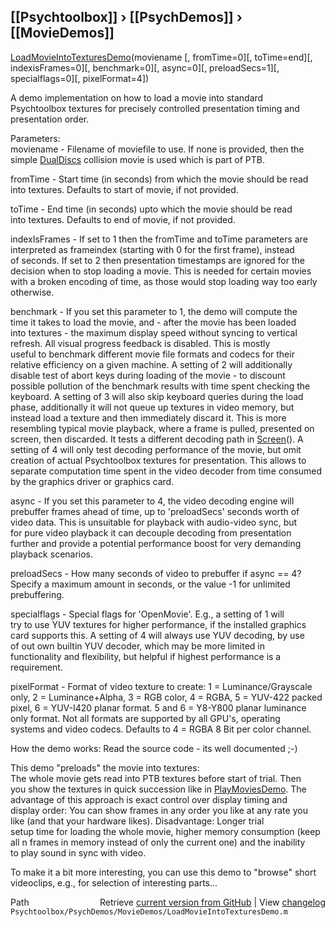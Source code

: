 ## [[Psychtoolbox]] &#8250; [[PsychDemos]] &#8250; [[MovieDemos]]

  
[LoadMovieIntoTexturesDemo](LoadMovieIntoTexturesDemo)(moviename [, fromTime=0][, toTime=end][, indexisFrames=0][, benchmark=0][, async=0][, preloadSecs=1][, specialflags=0][, pixelFormat=4])  
  
A demo implementation on how to load a movie into standard  
Psychtoolbox textures for precisely controlled presentation timing and  
presentation order.  
  
Parameters:  
moviename - Filename of moviefile to use. If none is provided, then the  
simple [DualDiscs](DualDiscs) collision movie is used which is part of PTB.  
  
fromTime - Start time (in seconds) from which the movie should be read  
into textures. Defaults to start of movie, if not provided.  
  
toTime - End time (in seconds) upto which the movie should be read  
into textures. Defaults to end of movie, if not provided.  
  
indexIsFrames - If set to 1 then the fromTime and toTime parameters are  
interpreted as frameindex (starting with 0 for the first frame), instead  
of seconds. If set to 2 then presentation timestamps are ignored for the  
decision when to stop loading a movie. This is needed for certain movies  
with a broken encoding of time, as those would stop loading way too early  
otherwise.  
  
benchmark - If you set this parameter to 1, the demo will compute the  
time it takes to load the movie, and - after the movie has been loaded  
into textures - the maximum display speed without syncing to vertical  
refresh. All visual progress feedback is disabled. This is mostly  
useful to benchmark different movie file formats and codecs for their  
relative efficiency on a given machine. A setting of 2 will additionally  
disable test of abort keys during loading of the movie - to discount  
possible pollution of the benchmark results with time spent checking the  
keyboard. A setting of 3 will also skip keyboard queries during the load  
phase, additionally it will not queue up textures in video memory, but  
instead load a texture and then immediately discard it. This is more  
resembling typical movie playback, where a frame is pulled, presented on  
screen, then discarded. It tests a different decoding path in [Screen](Screen)(). A  
setting of 4 will only test decoding performance of the movie, but omit  
creation of actual Psychtoolbox textures for presentation. This allows to  
separate computation time spent in the video decoder from time consumed  
by the graphics driver or graphics card.  
  
async - If you set this parameter to 4, the video decoding engine will  
prebuffer frames ahead of time, up to 'preloadSecs' seconds worth of  
video data. This is unsuitable for playback with audio-video sync, but  
for pure video playback it can decouple decoding from presentation  
further and provide a potential performance boost for very demanding  
playback scenarios.  
  
preloadSecs - How many seconds of video to prebuffer if async == 4?  
Specify a maximum amount in seconds, or the value -1 for unlimited  
prebuffering.  
  
specialflags - Special flags for 'OpenMovie'. E.g., a setting of 1 will  
try to use YUV textures for higher performance, if the installed graphics  
card supports this. A setting of 4 will always use YUV decoding, by use  
of out own builtin YUV decoder, which may be more limited in  
functionality and flexibility, but helpful if highest performance is a  
requirement.  
  
pixelFormat - Format of video texture to create: 1 = Luminance/Grayscale  
only, 2 = Luminance+Alpha, 3 = RGB color, 4 = RGBA, 5 = YUV-422 packed  
pixel, 6 = YUV-I420 planar format. 5 and 6 = Y8-Y800 planar luminance  
only format. Not all formats are supported by all GPU's, operating  
systems and video codecs. Defaults to 4 = RGBA 8 Bit per color channel.  
  
  
How the demo works: Read the source code - its well documented ;-)  
  
This demo "preloads" the movie into textures:  
The whole movie gets read into PTB textures before start of trial. Then  
you show the textures in quick succession like in [PlayMoviesDemo](PlayMoviesDemo). The  
advantage of this approach is exact control over display timing and  
display order: You can show frames in any order you like at any rate you  
like (and that your hardware likes). Disadvantage: Longer trial  
setup time for loading the whole movie, higher memory consumption (keep  
all n frames in memory instead of only the current one) and the inability  
to play sound in sync with video.  
  
To make it a bit more interesting, you can use this demo to "browse" short  
videoclips, e.g., for selection of interesting parts...  
  




<div class="code_header" style="text-align:right;">
  <span style="float:left;">Path&nbsp;&nbsp;</span> <span class="counter">Retrieve <a href=
  "https://raw.github.com/Psychtoolbox-3/Psychtoolbox-3/beta/Psychtoolbox/PsychDemos/MovieDemos/LoadMovieIntoTexturesDemo.m">current version from GitHub</a> | View <a href=
  "https://github.com/Psychtoolbox-3/Psychtoolbox-3/commits/beta/Psychtoolbox/PsychDemos/MovieDemos/LoadMovieIntoTexturesDemo.m">changelog</a></span>
</div>
<div class="code">
  <code>Psychtoolbox/PsychDemos/MovieDemos/LoadMovieIntoTexturesDemo.m</code>
</div>

